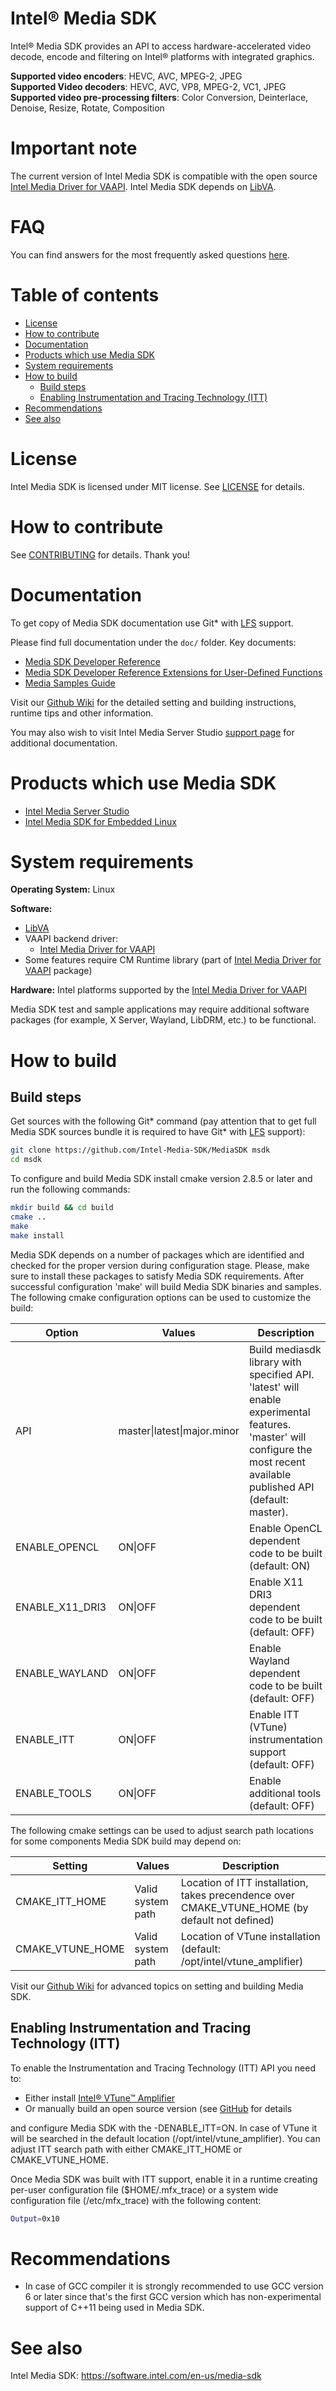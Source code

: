 # Intel® Media SDK
Intel® Media SDK provides an API to access hardware-accelerated video decode, encode and filtering on Intel® platforms with integrated graphics.

**Supported video encoders**: HEVC, AVC, MPEG-2, JPEG  
**Supported Video decoders**: HEVC, AVC, VP8, MPEG-2, VC1, JPEG  
**Supported video pre-processing filters**: Color Conversion, Deinterlace, Denoise, Resize, Rotate, Composition

# Important note
The current version of Intel Media SDK is compatible with the open source [Intel Media Driver for VAAPI](https://github.com/intel/media-driver).
Intel Media SDK depends on [LibVA](https://github.com/01org/libva/). 

# FAQ
You can find answers for the most frequently asked questions [here](https://software.intel.com/sites/default/files/managed/c0/8e/intel-media-sdk-open-source-faq.pdf).

# Table of contents

  * [License](#license)
  * [How to contribute](#how-to-contribute)
  * [Documentation](#documentation)
  * [Products which use Media SDK](#products-which-use-media-sdk)
  * [System requirements](#system-requirements)
  * [How to build](#how-to-build)
    * [Build steps](#build-steps)
    * [Enabling Instrumentation and Tracing Technology (ITT)](#enabling-instrumentation-and-tracing-technology-itt)
  * [Recommendations](#recommendations)
  * [See also](#see-also)

# License
Intel Media SDK is licensed under MIT license. See [LICENSE](./LICENSE) for details.

# How to contribute
See [CONTRIBUTING](./CONTRIBUTING.md) for details. Thank you!

# Documentation

To get copy of Media SDK documentation use Git* with [LFS](https://git-lfs.github.com/) support.

Please find full documentation under the `doc/` folder. Key documents:
* [Media SDK Developer Reference](./doc/mediasdk-man.pdf)
* [Media SDK Developer Reference Extensions for User-Defined Functions](./doc/mediasdkusr-man.pdf)
* [Media Samples Guide](./doc/samples/Media_Samples_Guide_Linux.pdf)

Visit our [Github Wiki](https://github.com/Intel-Media-SDK/MediaSDK/wiki) for the detailed setting and building instructions, runtime tips and other information.

You may also wish to visit Intel Media Server Studio [support page](https://software.intel.com/en-us/intel-media-server-studio-support/documentation) for additional documentation.

# Products which use Media SDK

* [Intel Media Server Studio](https://software.intel.com/en-us/intel-media-server-studio)
* [Intel Media SDK for Embedded Linux](https://software.intel.com/en-us/media-sdk/choose-download/embedded-iot)

# System requirements

**Operating System:** Linux

**Software:**
* [LibVA](https://github.com/intel/libva)
* VAAPI backend driver:
  * [Intel Media Driver for VAAPI](https://github.com/intel/media-driver)
* Some features require CM Runtime library (part of [Intel Media Driver for VAAPI](https://github.com/intel/media-driver) package)

**Hardware:** Intel platforms supported by the [Intel Media Driver for VAAPI](https://github.com/intel/media-driver)

Media SDK test and sample applications may require additional software packages (for example, X Server, Wayland, LibDRM, etc.) to be functional.

# How to build

## Build steps

Get sources with the following Git* command (pay attention that to get full Media SDK sources bundle it is required to have Git* with [LFS](https://git-lfs.github.com/) support):
```sh
git clone https://github.com/Intel-Media-SDK/MediaSDK msdk
cd msdk
```

To configure and build Media SDK install cmake version 2.8.5 or later and run the following commands:
```sh
mkdir build && cd build
cmake ..
make
make install
```
Media SDK depends on a number of packages which are identified and checked for the proper version during configuration stage. Please, make sure to install these packages to satisfy Media SDK requirements. After successful configuration 'make' will build Media SDK binaries and samples. The following cmake configuration options can be used to customize the build:

| Option | Values | Description |
| ------ | ------ | ----------- |
| API | master\|latest\|major.minor | Build mediasdk library with specified API. 'latest' will enable experimental features. 'master' will configure the most recent available published API (default: master). |
| ENABLE_OPENCL | ON\|OFF | Enable OpenCL dependent code to be built (default: ON) |
| ENABLE_X11_DRI3 | ON\|OFF | Enable X11 DRI3 dependent code to be built (default: OFF) |
| ENABLE_WAYLAND | ON\|OFF | Enable Wayland dependent code to be built (default: OFF) |
| ENABLE_ITT | ON\|OFF | Enable ITT (VTune) instrumentation support (default: OFF) |
| ENABLE_TOOLS | ON\|OFF | Enable additional tools (default: OFF) |

The following cmake settings can be used to adjust search path locations for some components Media SDK build may depend on:

| Setting | Values | Description |
| ------- | ------ | ----------- |
| CMAKE_ITT_HOME | Valid system path | Location of ITT installation, takes precendence over CMAKE_VTUNE_HOME (by default not defined) |
| CMAKE_VTUNE_HOME | Valid system path | Location of VTune installation (default: /opt/intel/vtune_amplifier) |

Visit our [Github Wiki](https://github.com/Intel-Media-SDK/MediaSDK/wiki) for advanced topics on setting and building Media SDK.

## Enabling Instrumentation and Tracing Technology (ITT)

To enable the Instrumentation and Tracing Technology (ITT) API you need to:
* Either install [Intel® VTune™ Amplifier](https://software.intel.com/en-us/intel-vtune-amplifier-xe)
* Or manually build an open source version (see [GitHub](https://github.com/01org/IntelSEAPI/tree/master/ittnotify) for details

and configure Media SDK with the -DENABLE_ITT=ON. In case of VTune it will be searched in the default location (/opt/intel/vtune_amplifier). You can adjust ITT search path with either CMAKE_ITT_HOME or CMAKE_VTUNE_HOME.

Once Media SDK was built with ITT support, enable it in a runtime creating per-user configuration file ($HOME/.mfx_trace) or a system wide configuration file (/etc/mfx_trace) with the following content:
```sh
Output=0x10
```

# Recommendations

* In case of GCC compiler it is strongly recommended to use GCC version 6 or later since that's the first GCC version which has non-experimental support of C++11 being used in Media SDK.

# See also

Intel Media SDK: https://software.intel.com/en-us/media-sdk
